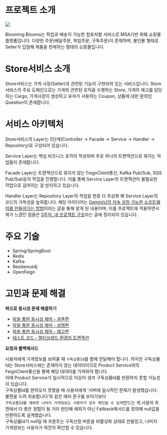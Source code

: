 # 프로젝트 소개

![](https://velog.velcdn.com/images/qwerty1434/post/c27ed136-9acd-4cfe-a44a-25281973d46f/image.png)

Blooming Blooms는 픽업과 배송이 가능한 컴포저블 서비스로 MSA기반 화훼 쇼핑몰 플랫폼입니다. 다양한 주문(배달주문, 픽업주문, 구독주문)이 존재하며, 몰인몰 형태로 Seller가 입점해 제품을 판매하는 형태의 쇼핑몰입니다.

# Store서비스 소개

Store서비스는 가게 사장(Seller)과 관련된 기능이 구현되어 있는 서비스입니다. Store서비스의 주요 도메인으로는 가게와 관련된 로직을 수행하는 Store, 가게의 재고를 담당하는 Cargo, 가게사장이 생성하고 유저가 사용하는 Coupon, 상품에 대한 문의인 Question이 존재합니다. 

# 서비스 아키텍처

Store서비스의 Layer는 5단계(Controller → Facade → Service → Handler → Repository)로 구성되어 있습니다. 

Service Layer는 핵심 비즈니스 로직이 작성되며 주로 하나의 트랜잭션으로 묶이는 작업들이 존재합니다. 

Facade Layer는 트랜잭션으로 묶이지 않는 FeignClient통신, Kafka Pub/Sub, SQS Pub/Sub등의 작업을 진행합니다. 이를 통해 Service Layer의 트랜잭션이 불필요한 작업으로 길어지는 걸 방지하고 있습니다.

Handler Layer는 Repository Layer의 작업을 한층 더 추상화 해 Service Layer의 코드의 가독성을 높여줍니다. 해당 아이디어는 [Gemini님의 지속 성장 가능한 소프트웨어를 만들어가는 방법](https://geminikims.medium.com/%EC%A7%80%EC%86%8D-%EC%84%B1%EC%9E%A5-%EA%B0%80%EB%8A%A5%ED%95%9C-%EC%86%8C%ED%94%84%ED%8A%B8%EC%9B%A8%EC%96%B4%EB%A5%BC-%EB%A7%8C%EB%93%A4%EC%96%B4%EA%B0%80%EB%8A%94-%EB%B0%A9%EB%B2%95-97844c5dab63)이라는 글을 통해 알게 된 내용이며, 이를 프로젝트에 적용하면서 제가 느꼈던 점들은 [3주차. 내 프로젝트 구조](https://lotteon2.github.io/posts/project-structure/)라는 글에 정리되어 있습니다.

# 주요 기술

- Spring/SpringBoot
- Redis
- Kafka
- Resilience4j
- OpenFeign

# 고민과 문제 해결

****락으로 동시성 문제 해결하기****

- [락을 통한 동시성 제어 - 쿠폰편](https://velog.io/@qwerty1434/%EB%9D%BD%EC%9D%84-%ED%86%B5%ED%95%9C-%EB%8F%99%EC%8B%9C%EC%84%B1-%EC%A0%9C%EC%96%B4-%EC%BF%A0%ED%8F%B0%ED%8E%B8)
- [락을 통한 동시성 제어 - 설명편](https://velog.io/@qwerty1434/%EB%9D%BD%EC%9D%84-%ED%86%B5%ED%95%9C-%EB%8F%99%EC%8B%9C%EC%84%B1-%EC%A0%9C%EC%96%B4-%EC%84%A4%EB%AA%85%ED%8E%B8)
- [락을 통한 동시성 제어 - 재고편](https://velog.io/@qwerty1434/%EB%9D%BD%EC%9D%84-%ED%86%B5%ED%95%9C-%EB%8F%99%EC%8B%9C%EC%84%B1-%EC%A0%9C%EC%96%B4-%EC%9E%AC%EA%B3%A0%ED%8E%B8)
- [테스트 코드 - 멀티쓰레드 환경의 트랜잭션](https://lotteon2.github.io/posts/transaction-in-multi-thread/)

**요청과 폴백메서드**

사용자에게 가게정보를 보여줄 때 `구독상품Id`를 함께 전달해야 합니다. 하지만 구독상품Id는 Store서비스에는 존재하지 않는 데이터이므로 Product Service와의 FeignClient통신을 통해 해당 데이터를 가져와야 합니다. </br>
이때 Product Service가 일시적으로 이상이 생겨 구독상품Id를 반환하지 못할 가능성이 있습니다. </br>
구독상품Id를 받아오지 못했을 때 사용자에게 ‘서버에 일시적인 문제가 발생했습니다. 불편을 드려 죄송합니다’와 같은 에러 문구를 보이기보다 </br>
`구독상품Id를 제외한 나머지 가게정보는 사용자가 모두 확인할 수 있게`만드는 게 사용자 측면에서 더 좋은 경험이 될 거라 판단해 예외가 아닌 Fallback메서드를 정의해 null값을 반환하도록 설계했습니다. </br>
구독상품Id가 null일 때 프론트는 구독신청 버튼을 비활성화 상태로 만들었고, 나머지 가게정보는 사용자가 여전히 확인할 수 있습니다. </br>
